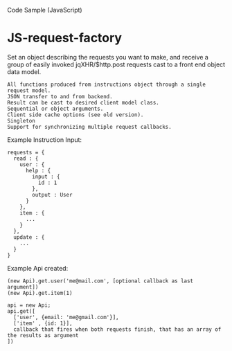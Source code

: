 Code Sample (JavaScript)


JS-request-factory
==================

Set an object describing the requests you want to make, and receive a group of easily invoked jqXHR/$http.post requests cast to a front end object data model.

    All functions produced from instructions object through a single request model.
    JSON transfer to and from backend.
    Result can be cast to desired client model class.
    Sequential or object arguments.
    Client side cache options (see old version).
    Singleton
    Support for synchronizing multiple request callbacks.
    

Example Instruction Input:

    requests = {
      read : {
        user : {
          help : {
            input : {
              id : 1
            },
            output : User
          }
        },
        item : {
          ...
        }
      },
      update : {
        ...
      }
    }
    
Example Api created:

    (new Api).get.user('me@mail.com', [optional callback as last argument])
    (new Api).get.item(1)
    
    api = new Api;
    api.get([
      ['user', {email: 'me@gmail.com'}],
      ['item' , {id: 1}],
      callback that fires when both requests finish, that has an array of the results as argument
    ])
